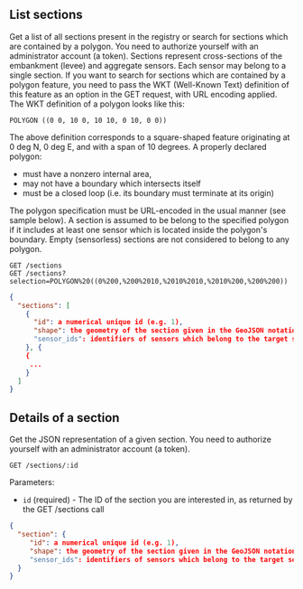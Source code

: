 ## List sections

Get a list of all sections present in the registry or search for sections which are contained by a polygon.
You need to authorize yourself with an administrator account (a token).
Sections represent cross-sections of the embankment (levee) and aggregate sensors. Each sensor may belong to a single section. If you want to search for sections which are contained by a polygon feature, you need to pass the WKT (Well-Known Text) definition of this feature as an option in the GET request, with URL encoding applied.
The WKT definition of a polygon looks like this:

```
POLYGON ((0 0, 10 0, 10 10, 0 10, 0 0))
```

The above definition corresponds to a square-shaped feature originating at 0 deg N, 0 deg E, and with a span of 10 degrees. A properly declared polygon:

+ must have a nonzero internal area,
+ may not have a boundary which intersects itself
+ must be a closed loop (i.e. its boundary must terminate at its origin)

The polygon specification must be URL-encoded in the usual manner (see sample below). A section is assumed to be belong to the specified polygon if it includes at least one sensor which is located inside the polygon's boundary. Empty (sensorless) sections are not considered to belong to any polygon.

```
GET /sections
GET /sections?selection=POLYGON%20((0%200,%200%2010,%2010%2010,%2010%200,%200%200))
```

```json
{
  "sections": [
    {
      "id": a numerical unique id (e.g. 1),
      "shape": the geometry of the section given in the GeoJSON notation
      "sensor_ids": identifiers of sensors which belong to the target section.
    }, {
    {
     ...
    }
  ]
}
```

## Details of a section

Get the JSON representation of a given section. You need to authorize yourself with an administrator account (a token).

```
GET /sections/:id
```

Parameters:

+ `id` (required) - The ID of the section you are interested in, as returned by the GET /sections call

```json
{
  "section": {
     "id": a numerical unique id (e.g. 1),
     "shape": the geometry of the section given in the GeoJSON notation
     "sensor_ids": identifiers of sensors which belong to the target section.
  }
}
```
